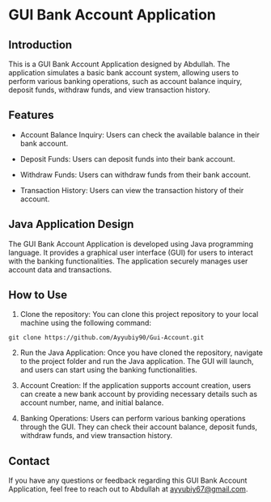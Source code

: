 # GUI Bank Account Application

## Introduction

This is a GUI Bank Account Application designed by Abdullah. The application simulates a basic bank account system, allowing users to perform various banking operations, such as account balance inquiry, deposit funds, withdraw funds, and view transaction history.

## Features

- Account Balance Inquiry: Users can check the available balance in their bank account.

- Deposit Funds: Users can deposit funds into their bank account.

- Withdraw Funds: Users can withdraw funds from their bank account.

- Transaction History: Users can view the transaction history of their account.

## Java Application Design

The GUI Bank Account Application is developed using Java programming language. It provides a graphical user interface (GUI) for users to interact with the banking functionalities. The application securely manages user account data and transactions.

## How to Use

1. Clone the repository: You can clone this project repository to your local machine using the following command:

```
git clone https://github.com/Ayyubiy90/Gui-Account.git
```

2. Run the Java Application: Once you have cloned the repository, navigate to the project folder and run the Java application. The GUI will launch, and users can start using the banking functionalities.

3. Account Creation: If the application supports account creation, users can create a new bank account by providing necessary details such as account number, name, and initial balance.

4. Banking Operations: Users can perform various banking operations through the GUI. They can check their account balance, deposit funds, withdraw funds, and view transaction history.

## Contact

If you have any questions or feedback regarding this GUI Bank Account Application, feel free to reach out to Abdullah at ayyubiy67@gmail.com.
